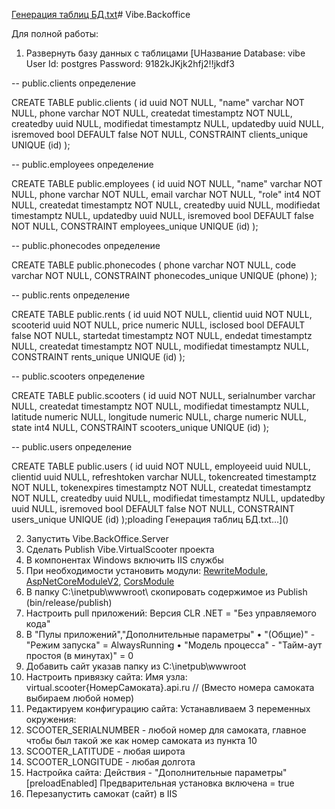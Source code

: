 [Генерация таблиц БД.txt](https://github.com/weazyq/Vibe/files/14935530/default.txt)# Vibe.Backoffice

Для полной работы:
1) Развернуть базу данных с таблицами [UНазвание Database: vibe
User Id: postgres
Password: 9182kJKjk2hfj2!!jkdf3

-- public.clients определение

CREATE TABLE public.clients (
	id uuid NOT NULL,
	"name" varchar NOT NULL,
	phone varchar NOT NULL,
	createdat timestamptz NOT NULL,
	createdby uuid NULL,
	modifiedat timestamptz NULL,
	updatedby uuid NULL,
	isremoved bool DEFAULT false NOT NULL,
	CONSTRAINT clients_unique UNIQUE (id)
);

-- public.employees определение

CREATE TABLE public.employees (
	id uuid NOT NULL,
	"name" varchar NOT NULL,
	phone varchar NOT NULL,
	email varchar NOT NULL,
	"role" int4 NOT NULL,
	createdat timestamptz NOT NULL,
	createdby uuid NULL,
	modifiedat timestamptz NULL,
	updatedby uuid NULL,
	isremoved bool DEFAULT false NOT NULL,
	CONSTRAINT employees_unique UNIQUE (id)
);

-- public.phonecodes определение

CREATE TABLE public.phonecodes (
	phone varchar NOT NULL,
	code varchar NOT NULL,
	CONSTRAINT phonecodes_unique UNIQUE (phone)
);

-- public.rents определение

CREATE TABLE public.rents (
	id uuid NOT NULL,
	clientid uuid NOT NULL,
	scooterid uuid NOT NULL,
	price numeric NULL,
	isclosed bool DEFAULT false NOT NULL,
	startedat timestamptz NOT NULL,
	endedat timestamptz NULL,
	createdat timestamptz NOT NULL,
	modifiedat timestamptz NULL,
	CONSTRAINT rents_unique UNIQUE (id)
);

-- public.scooters определение

CREATE TABLE public.scooters (
	id uuid NOT NULL,
	serialnumber varchar NULL,
	createdat timestamptz NOT NULL,
	modifiedat timestamptz NULL,
	latitude numeric NULL,
	longitude numeric NULL,
	charge numeric NULL,
	state int4 NULL,
	CONSTRAINT scooters_unique UNIQUE (id)
);

-- public.users определение

CREATE TABLE public.users (
	id uuid NOT NULL,
	employeeid uuid NULL,
	clientid uuid NULL,
	refreshtoken varchar NULL,
	tokencreated timestamptz NOT NULL,
	tokenexpires timestamptz NOT NULL,
	createdat timestamptz NOT NULL,
	createdby uuid NULL,
	modifiedat timestamptz NULL,
	updatedby uuid NULL,
	isremoved bool DEFAULT false NOT NULL,
	CONSTRAINT users_unique UNIQUE (id)
);ploading Генерация таблиц БД.txt…]()

2) Запустить Vibe.BackOffice.Server
3) Сделать Publish Vibe.VirtualScooter проекта
4) В компонентах Windows включить IIS службы
5) При необходимости установить модули: [RewriteModule](https://www.iis.net/downloads/microsoft/url-rewrite), [AspNetCoreModuleV2](https://community.chocolatey.org/packages/dotnet-aspnetcoremodule-v2), [CorsModule](https://www.iis.net/downloads/microsoft/iis-cors-module)
6) В папку C:\inetpub\wwwroot\ скопировать содержимое из Publish (bin/release/publish)
7) Настроить pull приложений: Версия CLR .NET = "Без управляемого кода"
8) В "Пулы приложений","Дополнительные параметры"
• "(Общие)" - "Режим запуска" = AlwaysRunning
• "Модель процесса" - "Тайм-аут простоя (в минутах)" = 0
9) Добавить сайт указав папку из C:\inetpub\wwwroot
10) Настроить привязку сайта:
  Имя узла: virtual.scooter{НомерСамоката}.api.ru // (Вместо номера самоката выбираем любой номер)
11) Редактируем конфигурацию сайта:
  Устанавливаем 3 переменных окружения:
  1) SCOOTER_SERIALNUMBER - любой номер для самоката, главное чтобы был такой же как номер самоката из пункта 10
  2) SCOOTER_LATITUDE - любая широта
  3) SCOOTER_LONGITUDE - любая долгота
12) Настройка сайта:
Действия - "Дополнительные параметры"
[preloadEnabled] Предварительная установка включена = true
13) Перезапустить самокат (сайт) в IIS
